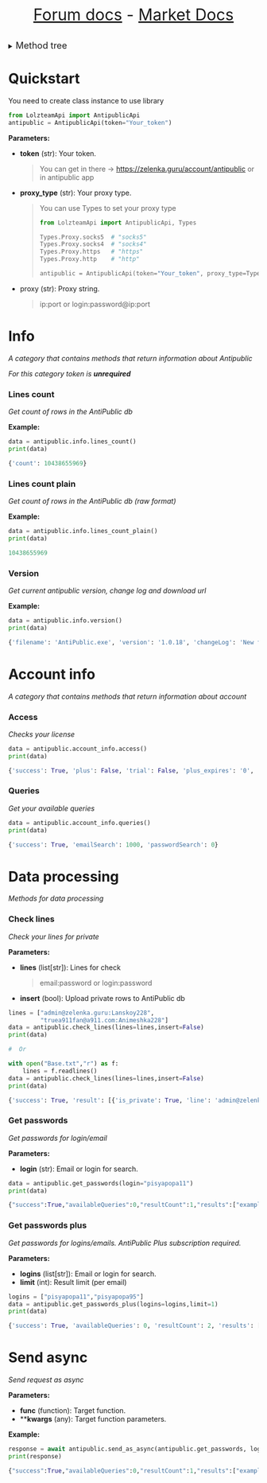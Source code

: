 <font size=6 style="margin: auto"> <center>

[Forum docs](https://github.com/AS7RIDENIED/Lolzteam_Python_Api/blob/main/Documentation/Forum.md) - [Market Docs](https://github.com/AS7RIDENIED/Lolzteam_Python_Api/blob/main/Documentation/Market.md)

</center></font>

<details>

<summary><font size="4">Method tree</font></summary>

* [Info](#info)
  * [Lines count](#lines-count)
  * [Lines count plain](#lines-count-plain)
  * [Version](#version)
* [Account info](#account-info)
  * [Access](#access)
  * [Queries](#queries)
* [Data processing](#data-processing)
  * [Check lines](#check-lines)
  * [Get passwords](#get-passwords)
  * [Get passwords plus](#get-passwords-plus)

</details>

# Quickstart

You need to create class instance to use library

```python
from LolzteamApi import AntipublicApi
antipublic = AntipublicApi(token="Your_token")
```

**Parameters:**

- **token** (str): Your token.

  > You can get in there -&gt; https://zelenka.guru/account/antipublic or in antipublic app

- **proxy_type** (str): Your proxy type.

  > You can use Types to set your proxy type
  >
  > ```python
  > from LolzteamApi import AntipublicApi, Types
  > 
  > Types.Proxy.socks5  # "socks5"
  > Types.Proxy.socks4  # "socks4"
  > Types.Proxy.https   # "https"
  > Types.Proxy.http    # "http"
  > 
  > antipublic = AntipublicApi(token="Your_token", proxy_type=Types.Proxy.socks5)
  > ```

- proxy (str): Proxy string.

  > ip:port or login:password@ip:port

# Info

*A category that contains methods that return information about Antipublic*

*For this category token is **unrequired***

### Lines count

*Get count of rows in the AntiPublic db*

**Example:**

```python
data = antipublic.info.lines_count()
print(data)
```

```python
{'count': 10438655969}
```

### Lines count plain

*Get count of rows in the AntiPublic db (raw format)*

**Example:**

```python
data = antipublic.info.lines_count_plain()
print(data)
```

```python
10438655969
```

### Version

*Get current antipublic version, change log and download url*

**Example:**

```python
data = antipublic.info.version()
print(data)
```
```python
{'filename': 'AntiPublic.exe', 'version': '1.0.18', 'changeLog': 'New feature for window title, provide custom password count input for per email/login', 'url': 'https://antipublic.one/dl/AntiPublic.zip'}
```

# Account info

*A category that contains methods that return information about account*

### Access

*Checks your license*

```python
data = antipublic.account_info.access()
print(data)
```

```python
{'success': True, 'plus': False, 'trial': False, 'plus_expires': '0', 'trial_expires': '0'}
```

### Queries

*Get your available queries*

```python
data = antipublic.account_info.queries()
print(data)
```

```python
{'success': True, 'emailSearch': 1000, 'passwordSearch': 0}
```

# Data processing

*Methods for data processing*

### Check lines

*Check your lines for private*

**Parameters:**

- **lines** (list\[str\]): Lines for check
  > email:password or login:password
- **insert** (bool): Upload private rows to AntiPublic db

```python
lines = ["admin@zelenka.guru:Lanskoy228",
         "truea911fan@a911.com:Animeshka228"]
data = antipublic.check_lines(lines=lines,insert=False)
print(data)

#  Or 

with open("Base.txt","r") as f:
    lines = f.readlines()
data = antipublic.check_lines(lines=lines,insert=False)
print(data)
```

```python
{'success': True, 'result': [{'is_private': True, 'line': 'admin@zelenka.guru:Lanskoy228'}, {'is_private': True, 'line': 'truea911fan@a911.com:Animeshka228'}]}
```

### Get passwords

*Get passwords for login/email*

**Parameters:**

- **login** (str): Email or login for search.

```python
data = antipublic.get_passwords(login="pisyapopa11")
print(data)
```

```python
{"success":True,"availableQueries":0,"resultCount":1,"results":["example@gmail.com:password"]}
```

### Get passwords plus

*Get passwords for logins/emails. AntiPublic Plus subscription required.*

**Parameters:**

- **logins** (list\[str\]): Email or login for search.
- **limit** (int): Result limit (per email)

```python
logins = ["pisyapopa11","pisyapopa95"]
data = antipublic.get_passwords_plus(logins=logins,limit=1)
print(data)
```

```python
{'success': True, 'availableQueries': 0, 'resultCount': 2, 'results': ['pisyapopa11@ya.ru:1234567890pflybwf', 'pisyapopa95@mail.ru:qwe12345']}
```

# Send async

*Send request as async*

**Parameters:**

- **func** (function): Target function.
- ****kwargs** (any): Target function parameters.

**Example:**

```python
response = await antipublic.send_as_async(antipublic.get_passwords, login="grishalanskoy228")
print(response)
```

```python
{"success":True,"availableQueries":0,"resultCount":1,"results":["example@gmail.com:password"]}
```